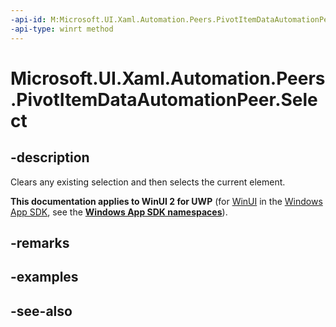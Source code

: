 ```yaml
---
-api-id: M:Microsoft.UI.Xaml.Automation.Peers.PivotItemDataAutomationPeer.Select
-api-type: winrt method
---
```


<!-- Method syntax
public void Select()
-->

# Microsoft.UI.Xaml.Automation.Peers.PivotItemDataAutomationPeer.Select

## -description
Clears any existing selection and then selects the current element.

**This documentation applies to WinUI 2 for UWP** (for [WinUI](/windows/apps/winui/winui3/) in the [Windows App SDK](/windows/apps/windows-app-sdk/), see the **[Windows App SDK namespaces](/windows/windows-app-sdk/api/winrt/)**).

## -remarks

## -examples

## -see-also
